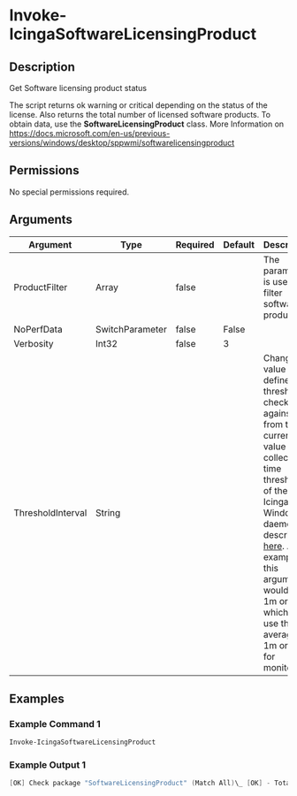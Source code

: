 
# Invoke-IcingaSoftwareLicensingProduct

## Description

Get Software licensing product status

The script returns ok warning or critical depending on the status of the license. Also returns the total number of licensed software products. To obtain data, use the **SoftwareLicensingProduct** class. More Information on https://docs.microsoft.com/en-us/previous-versions/windows/desktop/sppwmi/softwarelicensingproduct

## Permissions

No special permissions required.

## Arguments

| Argument | Type | Required | Default | Description |
| ---      | ---  | ---      | ---     | ---         |
| ProductFilter | Array | false |  | The parameter is used to filter software products. |
| NoPerfData | SwitchParameter | false | False |  |
| Verbosity | Int32 | false | 3 |  |
| ThresholdInterval | String |  |  | Change the value your defined threshold checks against from the current value to a collected time threshold of the Icinga for Windows daemon, as described [here](https://icinga.com/docs/icinga-for-windows/latest/doc/service/10-Register-Service-Checks/). An example for this argument would be 1m or 15m which will use the average of 1m or 15m for monitoring. |

## Examples

### Example Command 1

```powershell
Invoke-IcingaSoftwareLicensingProduct
```

### Example Output 1

```powershell
[OK] Check package "SoftwareLicensingProduct" (Match All)\_ [OK] - Total licenses: 3\_ [OK] Office 15, OfficeProPlusVL_KMS_Client edition (Volume:GVLK): Licensed: 1\_ [OK] Office 15, OfficeVisioProVL_KMS_Client edition (Volume:GVLK): Licensed: 1\_ [OK] Windows(R), ServerStandard edition (Volume:GVLK): Licensed: 1
```
